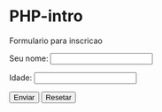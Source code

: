 # PHP-intro
<!DOCTYPE html>
<html>
  <head>
    <title>Hello World!</title>
    <link rel="stylesheet" href="styles.css" />
  </head>
  <body>
    <p>Formulario para inscricao</p>
        <form action="index.php" method="POST">
          <p>Seu nome: <input type="text" name="nome"/></p>
          <p>Idade: <input type="text" name="idade"></p>
          <input type="submit" value="Enviar">
          <input type="reset" value="Resetar">
        </form>
  </body>
</html>
<?php
    $nome = $_POST["nome"];
    $idade = $_POST["idade"];
    var_dump ($nome);
    var_dump($idade);
?>
